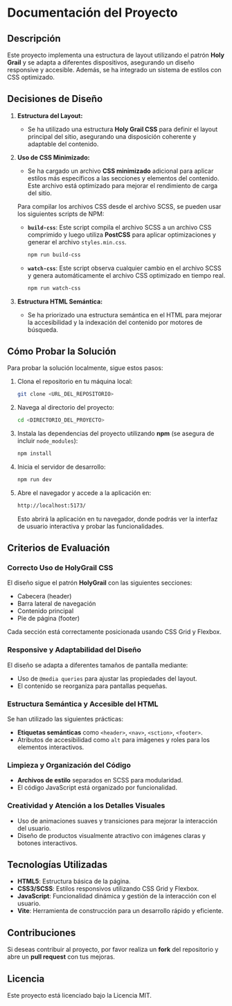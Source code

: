
# Documentación del Proyecto

## Descripción

Este proyecto implementa una estructura de layout utilizando el patrón **Holy Grail** y se adapta a diferentes dispositivos, asegurando un diseño responsive y accesible. Además, se ha integrado un sistema de estilos con CSS optimizado.

## Decisiones de Diseño

1. **Estructura del Layout:**
   - Se ha utilizado una estructura **Holy Grail CSS** para definir el layout principal del sitio, asegurando una disposición coherente y adaptable del contenido.
   
2. **Uso de CSS Minimizado:**
   - Se ha cargado un archivo **CSS minimizado** adicional para aplicar estilos más específicos a las secciones y elementos del contenido. Este archivo está optimizado para mejorar el rendimiento de carga del sitio.

   Para compilar los archivos CSS desde el archivo SCSS, se pueden usar los siguientes scripts de NPM:

   - **`build-css`**: Este script compila el archivo SCSS a un archivo CSS comprimido y luego utiliza **PostCSS** para aplicar optimizaciones y generar el archivo `styles.min.css`.
     ```bash
     npm run build-css
     ```

   - **`watch-css`**: Este script observa cualquier cambio en el archivo SCSS y genera automáticamente el archivo CSS optimizado en tiempo real.
     ```bash
     npm run watch-css
     ```

3. **Estructura HTML Semántica:**
   - Se ha priorizado una estructura semántica en el HTML para mejorar la accesibilidad y la indexación del contenido por motores de búsqueda.

## Cómo Probar la Solución

Para probar la solución localmente, sigue estos pasos:

1. Clona el repositorio en tu máquina local:

   ```bash
   git clone <URL_DEL_REPOSITORIO>
   ```

2. Navega al directorio del proyecto:

   ```bash
   cd <DIRECTORIO_DEL_PROYECTO>
   ```

3. Instala las dependencias del proyecto utilizando **npm** (se asegura de incluir `node_modules`):

   ```bash
   npm install
   ```

4. Inicia el servidor de desarrollo:

   ```bash
   npm run dev
   ```

5. Abre el navegador y accede a la aplicación en:

   ```bash
   http://localhost:5173/
   ```

   Esto abrirá la aplicación en tu navegador, donde podrás ver la interfaz de usuario interactiva y probar las funcionalidades.

## Criterios de Evaluación

### Correcto Uso de HolyGrail CSS

El diseño sigue el patrón **HolyGrail** con las siguientes secciones:

- Cabecera (header)
- Barra lateral de navegación
- Contenido principal
- Pie de página (footer)

Cada sección está correctamente posicionada usando CSS Grid y Flexbox.

### Responsive y Adaptabilidad del Diseño

El diseño se adapta a diferentes tamaños de pantalla mediante:
- Uso de `@media queries` para ajustar las propiedades del layout.
- El contenido se reorganiza para pantallas pequeñas.

### Estructura Semántica y Accesible del HTML

Se han utilizado las siguientes prácticas:
- **Etiquetas semánticas** como `<header>`, `<nav>`, `<sction>`, `<footer>`.
- Atributos de accesibilidad como `alt` para imágenes y roles para los elementos interactivos.
  
### Limpieza y Organización del Código

- **Archivos de estilo** separados en SCSS para modularidad.
- El código JavaScript está organizado por funcionalidad.

### Creatividad y Atención a los Detalles Visuales

- Uso de animaciones suaves y transiciones para mejorar la interacción del usuario.
- Diseño de productos visualmente atractivo con imágenes claras y botones interactivos.

## Tecnologías Utilizadas

- **HTML5**: Estructura básica de la página.
- **CSS3/SCSS**: Estilos responsivos utilizando CSS Grid y Flexbox.
- **JavaScript**: Funcionalidad dinámica y gestión de la interacción con el usuario.
- **Vite**: Herramienta de construcción para un desarrollo rápido y eficiente.

## Contribuciones

Si deseas contribuir al proyecto, por favor realiza un **fork** del repositorio y abre un **pull request** con tus mejoras.

## Licencia

Este proyecto está licenciado bajo la Licencia MIT.
